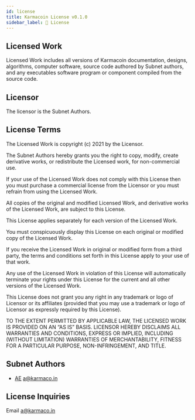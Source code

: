 ```yaml
---
id: license
title: Karmacoin License v0.1.0
sidebar_label: 📜 License
---
```


## Licensed Work
Licensed Work includes all versions of Karmacoin documentation, designs, algorithms, computer software, source code authored by Subnet authors, and any executables software program or component compiled from the source code.

## Licensor
The licensor is the Subnet Authors.

## License Terms
The Licensed Work is copyright (c) 2021 by the Licensor.

The Subnet Authors hereby grants you the right to copy, modify, create derivative works, or redistribute the Licensed work, for non-commercial use.

If your use of the Licensed Work does not comply with this License then you must purchase a commercial license from the Licensor or you must refrain from using the Licensed Work.

All copies of the original and modified Licensed Work, and derivative works of the Licensed Work, are subject to this License.

This License applies separately for each version of the Licensed Work.

You must conspicuously display this License on each original or modified copy of the Licensed Work.

If you receive the Licensed Work in original or modified form from a third party, the terms and conditions set forth in this License apply to your use of that work.

Any use of the Licensed Work in violation of this License will automatically terminate your rights under this License for the current and all other versions of the Licensed Work.

This License does not grant you any right in any trademark or logo of Licensor or its affiliates (provided that you may use a trademark or logo of Licensor as expressly required by this License).

TO THE EXTENT PERMITTED BY APPLICABLE LAW, THE LICENSED WORK IS PROVIDED ON AN “AS IS” BASIS. LICENSOR HEREBY DISCLAIMS ALL WARRANTIES AND CONDITIONS, EXPRESS OR IMPLIED, INCLUDING (WITHOUT LIMITATION) WARRANTIES OF MERCHANTABILITY, FITNESS FOR A PARTICULAR PURPOSE, NON-INFRINGEMENT, AND TITLE.

## Subnet Authors
- [AE](https://github.com) <a@karmaco.in>

## License Inquiries
Email a@karmaco.in

